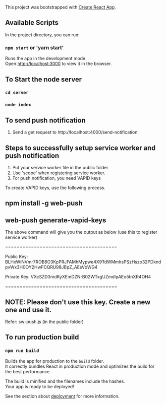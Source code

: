This project was bootstrapped with [Create React App](https://github.com/facebook/create-react-app).

## Available Scripts

In the project directory, you can run:

### `npm start` or 'yarn start'

Runs the app in the development mode.<br>
Open [http://localhost:3000](http://localhost:3000) to view it in the browser.

## To Start the node server

### `cd server`

### `node index`

## To send push notification

1. Send a get request to http://localhost:4000/send-notification

## Steps to successfully setup service worker and push notification

1. Put your service worker file in the public folder
2. Use 'scope' when registering service worker.
3. For push notification, you need VAPID keys

To create VAPID keys, use the following process.

## npm install -g web-push

## web-push generate-vapid-keys

The above command will give you the output as below (use this to register service worker)

=======================================

Public Key:
BLHxWiNVmr7ROB8O3KpPRJFAMhMypwe4X9TdWMmhsPSzHszo32PDkndpvWx3H0OY2HwFCQRU98JBpZ_AEsVxWG4

Private Key:
VXcSZD3mdKyXEmDZNrB02WTxgUZmdIpAEo5tnXR4OH4

=======================================

## NOTE: Please don't use this key. Create a new one and use it.

Refer: sw-push.js (in the public folder)

## To run production build

### `npm run build`

Builds the app for production to the `build` folder.<br>
It correctly bundles React in production mode and optimizes the build for the best performance.

The build is minified and the filenames include the hashes.<br>
Your app is ready to be deployed!

See the section about [deployment](https://facebook.github.io/create-react-app/docs/deployment) for more information.
